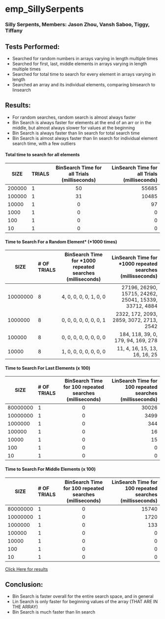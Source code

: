 # emp_SillySerpents
### Silly Serpents, Members: Jason Zhou, Vansh Saboo, Tiggy, Tiffany

## Tests Performed: 
  - Searched for random numbers in arrays varying in length multiple times
  - Searched for first, last, middle elements in arrays varying in length multiple times
  - Searched for total time to search for every element in arrays varying in length
  - Searched an array and its individual elements, comparing binsearch to linsearch
 
## Results: 
  - For random searches, random search is almost always faster
  - Bin Search is always faster for elements at the end of an arr or in the middle, but almost always slower for values at the beginning
  - Bin Search is always faster than lin search for total search time
  - Bin Search is almost always faster than lin search for individual element search time, with a few outliers

#### Total time to search for all elements
| SIZE | TRIALS | BinSearch Time for all Trials (milliseconds)  | LinSearch Time for all Trials (milliseconds) |
|-----------------|:-------------|:---------------:|---------------:|
| 200000         | 1        | 50      | 55685                  |
| 100000        | 1         | 31      | 10485                  |
| 10000       | 1         | 0      | 97                  |
| 1000     | 1         | 0      | 0                 |
| 100     | 1         | 0      | 0                |
| 10    | 1         | 0      |  0              |

#### Time to Search For a Random Element\* (\*1000 times)
| SIZE | # OF TRIALS | BinSearch Time for \*1000 repeated searches (milliseconds)  | LinSearch Time for \*1000 repeated searches (millisseconds) |
|-----------------|:-------------|:---------------:|---------------:|
| 10000000  | 8 |  4, 0, 0, 0, 0, 1, 0, 0 | 27196, 26290, 15715, 24262, 25041, 15339, 33712, 4884|
| 1000000   | 8 | 0, 0, 0, 0, 0, 0, 0, 1  | 2322, 172, 2093, 2859, 3072, 2713, 2542 |  
| 100000    | 8 | 0, 0, 0, 0, 0, 0, 0, 0 | 184, 118, 39, 0, 179, 94, 169, 278 | 
| 10000     | 8 | 1, 0, 0, 0, 0, 0,  0, 0 | 11, 4, 16, 15, 13, 16, 16, 25 |

#### Time to Search For Last Elements (x 100)
| SIZE | # OF TRIALS | BinSearch Time for 100 repeated searches (milliseconds)  | LinSearch Time for 100 repeated searches (millisseconds) |
|-----------------|:-------------|:---------------:|---------------:|
| 80000000  | 1 | 0 | 30026 |
| 10000000   | 1 | 0 | 3499 |
| 1000000    | 1 | 0 | 344 |
| 100000     | 1 | 0 | 16 |
| 10000    | 1 | 0 | 15 |
| 100    | 1 | 0 | 0 |
| 10    | 1 | 0 | 0 |

#### Time to Search For Middle Elements (x 100)
| SIZE | # OF TRIALS | BinSearch Time for 100 repeated searches (milliseconds)  | LinSearch Time for 100 repeated searches (millisseconds) |
|-----------------|:-------------|:---------------:|---------------:|
| 80000000  | 1 | 0 | 15740 |
| 10000000   | 1 | 0 | 1720 |
| 1000000    | 1 | 0 | 133 |
| 100000     | 1 | 0 | 0 |
| 10000    | 1 | 0 | 0 |
| 100    | 1 | 0 | 0 |
| 10    | 1 | 0 | 0 |

  [Click Here for results](https://github.com/independence106/emp_SillySerpents/blob/main/results.txt)

## Conclusion: 
  - Bin Search is faster overall for the entire search space, and in general
  - Lin Search is only faster for beginning values of the array (THAT ARE IN THE ARRAY)
  - Bin Search is much faster than lin search

